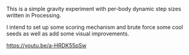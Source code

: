 This is a simple gravity experiment with per-body dynamic step sizes written in Processing.

I intend to set up some scoring mechanism and brute force some cool seeds as well as add some visual improvements.

https://youtu.be/a-HRDK55pSw

